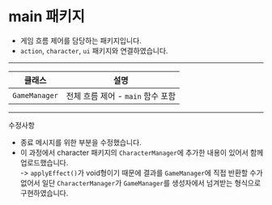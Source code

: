 # main 패키지
- 게임 흐름 제어를 담당하는 패키지입니다.
- `action`, `character`, `ui` 패키지와 연결하였습니다.

---
|클래스|설명|
|------|-------|
|`GameManager`|전체 흐름 제어 - `main` 함수 포함|

---
수정사항
- 종료 메시지를 위한 부분을 수정했습니다.
- 이 과정에서 character 패키지의 `CharacterManager`에 추가한 내용이 있어서 함께 업로드했습니다.<br>
  -> `applyEffect()`가 void형이기 때문에 결과를 `GameManager`에 직접 반환할 수가 없어서 일단 `CharacterManager`가 `GameManager`를 생성자에서 넘겨받는 형식으로 구현하였습니다.
